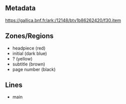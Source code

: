 ## Metadata
https://gallica.bnf.fr/ark:/12148/btv1b86262420/f30.item

## Zones/Regions

- headpiece (red)
- initial (dark blue)
- ? (yellow)
- subtitle (brown)
- page number (black)

## Lines

- main

